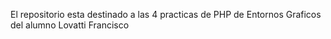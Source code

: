 El repositorio esta destinado a las 4 practicas de PHP de Entornos Graficos del alumno Lovatti Francisco
